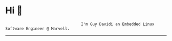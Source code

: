  #                                                         Hi 👋
                                     I'm Guy Davidi an Embedded Linux Software Engineer @ Marvell.
---
<!-- 
[![GitHub Streak](https://streak-stats.demolab.com/?user=guy-davidi&theme=highcontrast)](https://git.io/streak-stats)
---

   📫 •[Linkedin](https://www.linkedin.com/in/guy-davidi/) •
